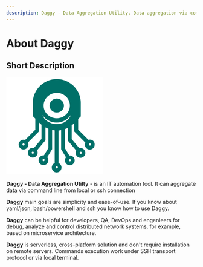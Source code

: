 ```yaml
---
description: Daggy - Data Aggregation Utility. Data aggregation via command line
---
```


# About Daggy

## Short Description

![Daggy - Data Aggregation Utility ](.gitbook/assets/daggy_logo.png)

**Daggy - Data Aggregation Utilty** - is an IT automation tool. It can aggregate data via command line from local or ssh connection

**Daggy** main goals are simplicity and ease-of-use. If you know about yaml/json, bash/powershell and ssh you know how to use Daggy. 

**Daggy** can be helpful for developers, QA, DevOps and engenieers for debug, analyze and control distributed network systems, for example, based on microservice architecture. 

**Daggy** is serverless, cross-platform solution and don't require installation on remote servers. Commands execution work under SSH transport protocol or via local terminal.

